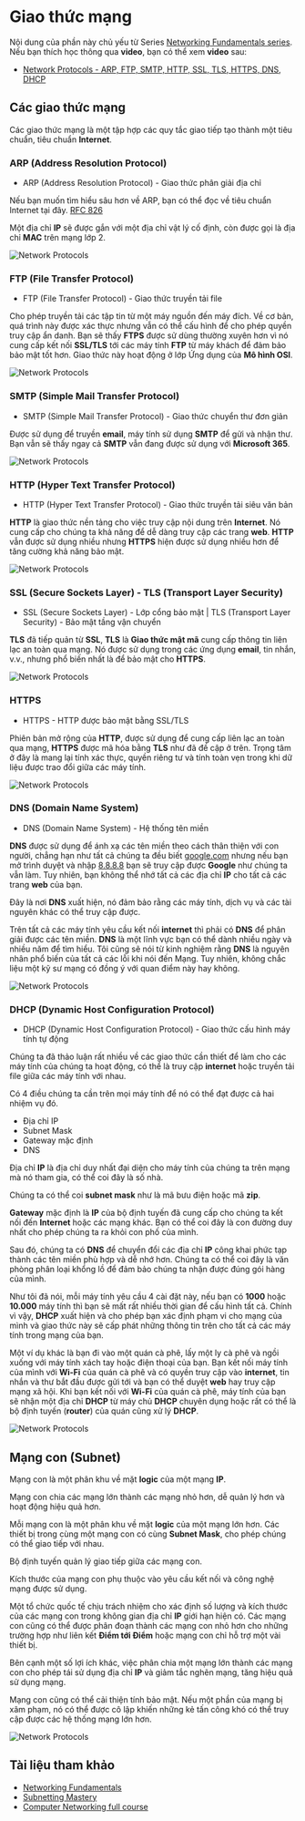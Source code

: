 # Giao thức mạng

Nội dung của phần này chủ yếu từ Series [Networking Fundamentals series](https://www.youtube.com/playlist?list=PLIFyRwBY_4bRLmKfP1KnZA6rZbRHtxmXi). Nếu bạn thích học thông qua **video**, bạn có thể xem **video** sau:

* [Network Protocols - ARP, FTP, SMTP, HTTP, SSL, TLS, HTTPS, DNS, DHCP](https://www.youtube.com/watch?v=E5bSumTAHZE&list=PLIFyRwBY_4bRLmKfP1KnZA6rZbRHtxmXi&index=12)

## Các giao thức mạng

Các giao thức mạng là một tập hợp các quy tắc giao tiếp tạo thành một tiêu chuẩn, tiêu chuẩn **Internet**.

### ARP (Address Resolution Protocol)

- ARP (Address Resolution Protocol) - Giao thức phân giải địa chỉ

Nếu bạn muốn tìm hiểu sâu hơn về ARP, bạn có thể đọc về tiêu chuẩn Internet tại đây. [RFC 826](https://datatracker.ietf.org/doc/html/rfc826)

Một địa chỉ **IP** sẽ được gắn với một địa chỉ vật lý cố định, còn được gọi là địa chỉ **MAC** trên mạng lớp 2.

![Network Protocols](/Image/Network-Protocols01.png)

### FTP (File Transfer Protocol)

- FTP (File Transfer Protocol) - Giao thức truyền tải file

Cho phép truyền tải các tập tin từ một máy nguồn đến máy đích. Về cơ bản, quá trình này được xác thực nhưng vẫn có thể cấu hình để cho phép quyền truy cập ẩn danh. Bạn sẽ thấy **FTPS** được sử dùng thường xuyên hơn vì nó cung cấp kết nối **SSL/TLS** tới các máy tính **FTP** từ máy khách để đảm bảo bảo mật tốt hơn. Giao thức này hoạt động ở lớp Ứng dụng của **Mô hình OSI**.

![Network Protocols](/Image/Network-Protocols02.png)

### SMTP (Simple Mail Transfer Protocol)

- SMTP (Simple Mail Transfer Protocol) - Giao thức chuyển thư đơn giản

Được sử dụng để truyền **email**, máy tính sử dụng **SMTP** để gửi và nhận thư. Bạn vẫn sẽ thấy ngay cả **SMTP** vẫn đang được sử dụng với **Microsoft 365**.

![Network Protocols](/Image/Network-Protocols03.png)

### HTTP (Hyper Text Transfer Protocol)

- HTTP (Hyper Text Transfer Protocol) - Giao thức truyền tải siêu văn bản

**HTTP** là giao thức nền tảng cho việc truy cập nội dung trên **Internet**. Nó cung cấp cho chúng ta khả năng để dễ dàng truy cập các trang **web**. **HTTP** vẫn được sử dụng nhiều nhưng **HTTPS** hiện được sử dụng nhiều hơn để tăng cường khả năng bảo mật.

![Network Protocols](/Image/Network-Protocols04.png)

### SSL (Secure Sockets Layer) - TLS (Transport Layer Security)

- SSL (Secure Sockets Layer) - Lớp cổng bảo mật | TLS (Transport Layer Security) - Bảo mật tầng vận chuyển

**TLS** đã tiếp quản từ **SSL**, **TLS** là **Giao thức mật mã** cung cấp thông tin liên lạc an toàn qua mạng. Nó được sử dụng trong các ứng dụng **email**, tin nhắn, v.v.,  nhưng phổ biến nhất là để bảo mật cho **HTTPS**.

![Network Protocols](/Image/Network-Protocols05.png)

### HTTPS

- HTTPS - HTTP được bảo mật bằng SSL/TLS

Phiên bản mở rộng của **HTTP**, được sử dụng để cung cấp liên lạc an toàn qua mạng, **HTTPS** được mã hóa bằng **TLS** như đã đề cập ở trên. Trọng tâm ở đây là mang lại tính xác thực, quyền riêng tư và tính toàn vẹn trong khi dữ liệu được trao đổi giữa các máy tính.

![Network Protocols](/Image/Network-Protocols06.png)

### DNS (Domain Name System)

- DNS (Domain Name System) - Hệ thống tên miền

**DNS** được sử dụng để ánh xạ các tên miền theo cách thân thiện với con người, chẳng hạn như tất cả chúng ta đều biết [google.com](https://google.com) nhưng nếu bạn mở trình duyệt và nhập [8.8.8.8](https://8.8.8.8) bạn sẽ truy cập được **Google** như chúng ta vẫn làm. Tuy nhiên, bạn không thể nhớ tất cả các địa chỉ **IP** cho tất cả các trang **web** của bạn.

Đây là nơi **DNS** xuất hiện, nó đảm bảo rằng các máy tính, dịch vụ và các tài nguyên khác có thể truy cập được.

Trên tất cả các máy tính yêu cầu kết nối **internet** thì phải có **DNS** để phân giải được các tên miền. **DNS** là một lĩnh vực bạn có thể dành nhiều ngày và nhiều năm để tìm hiểu. Tôi cũng sẽ nói từ kinh nghiệm rằng **DNS** là nguyên nhân phổ biến của tất cả các lỗi khi nói đến Mạng. Tuy nhiên, không chắc liệu một kỹ sư mạng có đồng ý với quan điểm này hay không.

![Network Protocols](/Image/Network-Protocols07.png)

### DHCP (Dynamic Host Configuration Protocol)

- DHCP (Dynamic Host Configuration Protocol) - Giao thức cấu hình máy tính tự động

Chúng ta đã thảo luận rất nhiều về các giao thức cần thiết để làm cho các máy tính của chúng ta hoạt động, có thể là truy cập **internet** hoặc truyền tải file giữa các máy tính với nhau.

Có 4 điều chúng ta cần trên mọi máy tính để nó có thể đạt được cả hai nhiệm vụ đó.

- Địa chỉ IP
- Subnet Mask
- Gateway mặc định
- DNS

Địa chỉ **IP** là địa chỉ duy nhất đại diện cho máy tính của chúng ta trên mạng mà nó tham gia, có thể coi đây là số nhà.

Chúng ta có thể coi **subnet mask** như là mã bưu điện hoặc mã **zip**.

**Gateway** mặc định là **IP** của bộ định tuyến đã cung cấp cho chúng ta kết nối đến **Internet** hoặc các mạng khác. Bạn có thể coi đây là con đường duy nhất cho phép chúng ta ra khỏi con phố của mình.

Sau đó, chúng ta có **DNS** để chuyển đổi các địa chỉ **IP** công khai phức tạp thành các tên miền phù hợp và dễ nhớ hơn. Chúng ta có thể coi đây là văn phòng phân loại khổng lồ để đảm bảo chúng ta nhận được đúng gói hàng của mình.

Như tôi đã nói, mỗi máy tính yêu cầu 4 cài đặt này, nếu bạn có **1000** hoặc **10.000** máy tính thì bạn sẽ mất rất nhiều thời gian để cấu hình tất cả. Chính vì vậy, **DHCP** xuất hiện và cho phép bạn xác định phạm vi cho mạng của mình và giao thức này sẽ cấp phát những thông tin trên cho tất cả các máy tính trong mạng của bạn.

Một ví dụ khác là bạn đi vào một quán cà phê, lấy một ly cà phê và ngồi xuống với máy tính xách tay hoặc điện thoại của bạn. Bạn kết nối máy tính của mình với **Wi-Fi** của quán cà phê và có quyền truy cập vào **internet**, tin nhắn và thư bắt đầu được gửi tới và bạn có thể duyệt **web** hay truy cập mạng xã hội. Khi bạn kết nối với **Wi-Fi** của quán cà phê, máy tính của bạn sẽ nhận một địa chỉ **DHCP** từ máy chủ **DHCP** chuyên dụng hoặc rất có thể là bộ định tuyến (**router**) của quán cũng xử lý **DHCP**.

![Network Protocols](/Image/Network-Protocols08.png)

## Mạng con (Subnet)

Mạng con là một phân khu về mặt **logic** của một mạng **IP**.

Mạng con chia các mạng lớn thành các mạng nhỏ hơn, dễ quản lý hơn và hoạt động hiệu quả hơn.

Mỗi mạng con là một phân khu về mặt **logic** của một mạng lớn hơn. Các thiết bị trong cùng một mạng con có cùng **Subnet Mask**, cho phép chúng có thể giao tiếp với nhau.

Bộ định tuyến quản lý giao tiếp giữa các mạng con.

Kích thước của mạng con phụ thuộc vào yêu cầu kết nối và công nghệ mạng được sử dụng.

Một tổ chức quốc tế chịu trách nhiệm cho xác định số lượng và kích thước của các mạng con trong không gian địa chỉ **IP** giới hạn hiện có. Các mạng con cũng có thể được phân đoạn thành các mạng con nhỏ hơn cho những trường hợp như liên kết **Điểm tới Điểm** hoặc mạng con chỉ hỗ trợ một vài thiết bị.

Bên cạnh một số lợi ích khác, việc phân chia một mạng lớn thành các mạng con cho phép tái sử dụng địa chỉ **IP** và giảm tắc nghẽn mạng, tăng hiệu quả sử dụng mạng.

Mạng con cũng có thể cải thiện tính bảo mật. Nếu một phần của mạng bị xâm phạm, nó có thể được cô lập khiến những kẻ tấn công khó có thể truy cập được các hệ thống mạng lớn hơn.

![Network Protocols](/Image/Network-Protocols09.png)

## Tài liệu tham khảo

- [Networking Fundamentals](https://www.youtube.com/playlist?list=PLIFyRwBY_4bRLmKfP1KnZA6rZbRHtxmXi)
- [Subnetting Mastery](https://www.youtube.com/playlist?list=PLIFyRwBY_4bQUE4IB5c4VPRyDoLgOdExE)
- [Computer Networking full course](https://www.youtube.com/watch?v=IPvYjXCsTg8)